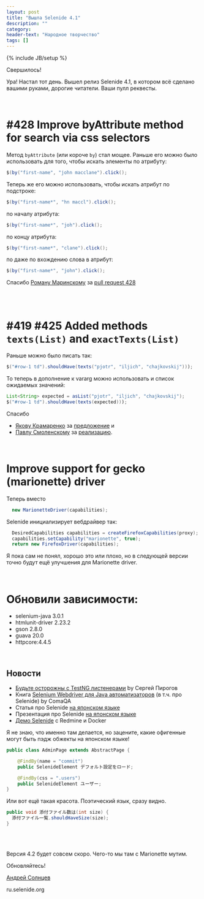 ```yaml
---
layout: post
title: "Вышла Selenide 4.1"
description: ""
category:
header-text: "Народное творчество"
tags: []
---
```

{% include JB/setup %}

Свершилось!

Ура!
Настал тот день. Вышел релиз Selenide 4.1, в котором всё сделано вашими руками, дорогие читатели. Ваши пулл реквесты. 

<br/>

# #428 Improve byAttribute method for search via css selectors

Метод `byAttribute` (или короче `by`) стал мощее. 
Раньше его можно было использовать для того, чтобы искать элементы по атрибуту:

```java
$(by("first-name", "john macclane").click();
```

Теперь же его можно использовать, чтобы искать атрибут по подстроке:

```java
$(by("first-name*", "hn maccl").click();
```

по началу атрибута:

```java
$(by("first-name*", "joh").click();
```

по концу атрибута:

```java
$(by("first-name*", "clane").click();
```

по даже по вхождению слова в атрибут:

```java
$(by("first-name*", "john").click();
```


Спасибо [Роману Маринскому](https://github.com/rmarinsky) за [pull request 428](https://github.com/codeborne/selenide/pull/428)

<br/>
<br/>

# #419 #425 Added methods `texts(List)` and `exactTexts(List)`

Раньше можно было писать так:

```java
$("#row-1 td").shouldHave(texts("pjotr", "iljich", "chajkovskij")));
```

То теперь в дополнение к vararg можно использовать и список ожидаемых значений:

```java
List<String> expected = asList("pjotr", "iljich", "chajkovskij");
$("#row-1 td").shouldHave(texts(expected)));
```

Спасибо 

* [Якову Крамаренко](https://github.com/yashaka) за [предложение](https://github.com/codeborne/selenide/issues/419) и  
* [Павлу Смоленскому](https://github.com/pavelsmolensky) за [реализацию](https://github.com/codeborne/selenide/pull/425). 

<br/>

# Improve support for gecko (marionette) driver

Теперь вместо

```java
  new MarionetteDriver(capabilities);
```

Selenide инициализирует вебдрайвер так:

```java
  DesiredCapabilities capabilities = createFirefoxCapabilities(proxy);
  capabilities.setCapability("marionette", true);
  return new FirefoxDriver(capabilities);
```

Я пока сам не понял, хорошо это или плохо, но в следующей версии точно будут ещё улучшения для Marionette driver. 

<br/>

# Обновили зависимости:
* selenium-java 3.0.1
* htmlunit-driver 2.23.2
* gson 2.8.0
* guava 20.0
* httpcore:4.4.5

<br/>

## Новости 

* [Будьте осторожны с TestNG листенерами](http://automation-remarks.com/budtie-ostorozhny-s-testng-lisienierami/index.html) by Сергей Пирогов
* Книга [Selenium Webdriver для Java автоматизаторов](https://www.gitbook.com/book/comaqa/selenium-webdriver-lectures/details) (в т.ч. про Selenide) by ComaQA 
* Статья про Selenide [на японском языке](http://qiita.com/shimashima35/items/a437f0ed080a9ba71b72)
* Презентация про Selenide [на японском языке](http://backpaper0.github.io/ghosts/try-selenide/index.html#1)
* [Демо Selenide](https://github.com/backpaper0/selenide-demo) с Redmine и Docker

Я не знаю, что именно там делается, но зацените, какие офигенные могут быть пэдж обжекты на японском языке!

```java
public class AdminPage extends AbstractPage {

    @FindBy(name = "commit")
    public SelenideElement デフォルト設定をロード;

    @FindBy(css = ".users")
    public SelenideElement ユーザー;
}
```

Или вот ещё такая красота. Поэтический язык, сразу видно.

```java
public void 添付ファイル数は(int size) {
  添付ファイル一覧.shouldHaveSize(size);
}
```

<br/>
<br/>

Версия 4.2 будет совсем скоро. Чего-то мы там с Marionette мутим. 

Обновляйтесь!

[Андрей Солнцев](http://asolntsev.github.io/)

ru.selenide.org
